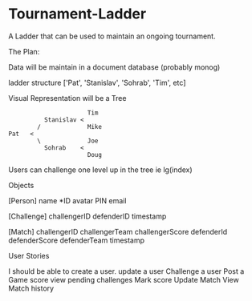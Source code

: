 # Tournament-Ladder
A Ladder that can be used to maintain an ongoing tournament.

The Plan:

Data will be maintain in a document database (probably monog)

ladder structure
['Pat', 'Stanislav', 'Sohrab', 'Tim', etc]

Visual Representation will be a Tree

```
                      Tim
          Stanislav <   
        /             Mike
Pat   <            
        \             Joe
          Sohrab    <
                      Doug
```                   
Users can challenge one level up in the tree ie lg(index)
                      
Objects

[Person]
name
*ID
avatar
PIN
email

[Challenge]
challengerID
defenderID
timestamp

[Match]
challengerID
challengerTeam
challengerScore
defenderId
defenderScore
defenderTeam
timestamp

User Stories

I should be able to create a user.
update a user
Challenge a user
Post a Game score
view pending challenges
Mark score
Update Match
View Match history


